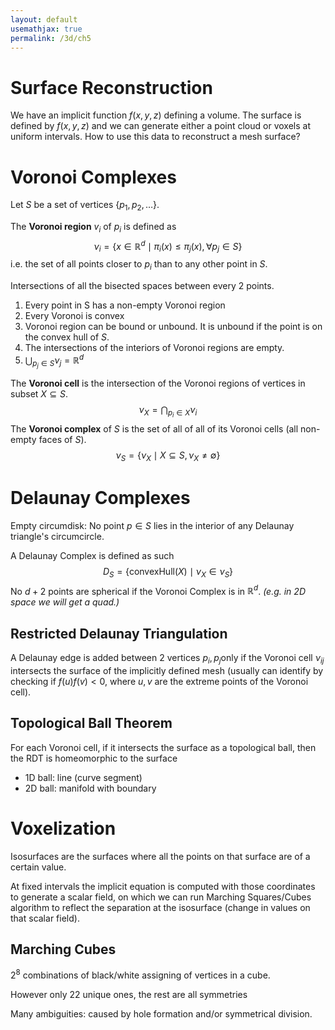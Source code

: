 ```yaml
---
layout: default
usemathjax: true
permalink: /3d/ch5
---
```


# Surface Reconstruction

We have an implicit function $f(x,y,z)$ defining a volume. The surface is defined by $f(x,y,z)$ and we can generate either a point cloud or voxels at uniform intervals. How to use this data to reconstruct a mesh surface?

# Voronoi Complexes

Let $S$ be a set of vertices $\{p_1, p_2, \dots\}$.

The **Voronoi region** $v_i$ of $p_i$ is defined as
$$
\nu_i = \{ x \in \mathbb{R}^d \mid \pi_i(x) \leq \pi_j(x), \forall p_j \in S\}
$$
i.e. the set of all points closer to $p_i$​ than to any other point in $S$.

Intersections of all the bisected spaces between every 2 points.

1. Every point in S has a non-empty Voronoi region
2. Every Voronoi is convex
3. Voronoi region can be bound or unbound. It is unbound if the point is on the convex hull of $S$.
4. The intersections of the interiors of Voronoi regions are empty.
5. $\bigcup_{p_j \in S} \nu_j = \mathbb{R}^d$​​​

The **Voronoi cell** is the intersection of the Voronoi regions of vertices in subset $X \subseteq S$​.
$$
\nu_X = \bigcap_{p_i \in X} \nu_i
$$
The **Voronoi complex** of $S$​ is the set of all of all of its Voronoi cells (all non-empty faces of $S$).
$$
\nu_S = \{\nu_X \mid X \subseteq S, \nu_X \neq \emptyset \}
$$

# Delaunay Complexes

Empty circumdisk: No point $p \in S$​ lies in the interior of any Delaunay triangle's circumcircle.

A Delaunay Complex is defined as such
$$
D_S = \{ \text{convexHull}(X) \mid \nu_X \in \nu_S\}
$$
No $d+2$ points are spherical if the Voronoi Complex is in $\mathbb{R}^d$. *(e.g. in 2D space we will get a quad.)*

## Restricted Delaunay Triangulation

A Delaunay edge is added between 2 vertices $p_i,p_j$​​ only if the Voronoi cell $\nu_{ij}$​ intersects the surface of the implicitly defined mesh (usually can identify by checking if $f(u)f(v) < 0$​, where $u,v$​​ are the extreme points of the Voronoi cell).

## Topological Ball Theorem

For each Voronoi cell, if it intersects the surface as a topological ball, then the RDT is homeomorphic to the surface

- 1D ball: line (curve segment)
- 2D ball: manifold with boundary

# Voxelization

Isosurfaces are the surfaces where all the points on that surface are of a certain value.

At fixed intervals the implicit equation is computed with those coordinates to generate a scalar field, on which we can run Marching Squares/Cubes algorithm to reflect the separation at the isosurface (change in values on that scalar field).

## Marching Cubes

$2^8$​ combinations of black/white assigning of vertices in a cube.

However only 22 unique ones, the rest are all symmetries

Many ambiguities: caused by hole formation and/or symmetrical division.

